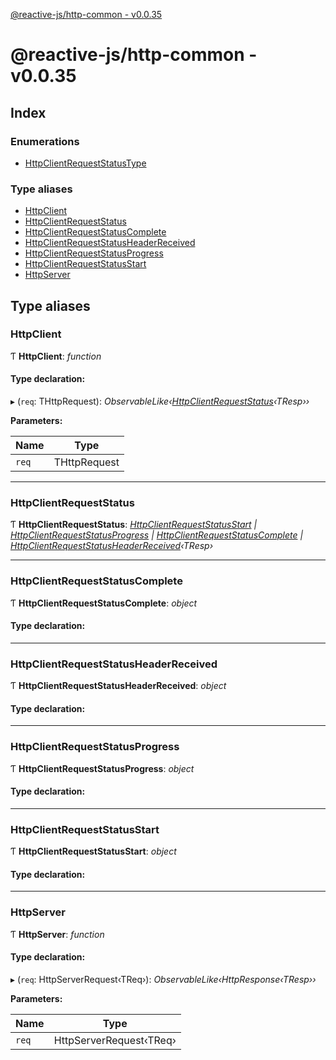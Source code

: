 [@reactive-js/http-common - v0.0.35](README.md)

# @reactive-js/http-common - v0.0.35

## Index

### Enumerations

* [HttpClientRequestStatusType](enums/httpclientrequeststatustype.md)

### Type aliases

* [HttpClient](README.md#httpclient)
* [HttpClientRequestStatus](README.md#httpclientrequeststatus)
* [HttpClientRequestStatusComplete](README.md#httpclientrequeststatuscomplete)
* [HttpClientRequestStatusHeaderReceived](README.md#httpclientrequeststatusheaderreceived)
* [HttpClientRequestStatusProgress](README.md#httpclientrequeststatusprogress)
* [HttpClientRequestStatusStart](README.md#httpclientrequeststatusstart)
* [HttpServer](README.md#httpserver)

## Type aliases

###  HttpClient

Ƭ **HttpClient**: *function*

#### Type declaration:

▸ (`req`: THttpRequest): *ObservableLike‹[HttpClientRequestStatus](README.md#httpclientrequeststatus)‹TResp››*

**Parameters:**

Name | Type |
------ | ------ |
`req` | THttpRequest |

___

###  HttpClientRequestStatus

Ƭ **HttpClientRequestStatus**: *[HttpClientRequestStatusStart](README.md#httpclientrequeststatusstart) | [HttpClientRequestStatusProgress](README.md#httpclientrequeststatusprogress) | [HttpClientRequestStatusComplete](README.md#httpclientrequeststatuscomplete) | [HttpClientRequestStatusHeaderReceived](README.md#httpclientrequeststatusheaderreceived)‹TResp›*

___

###  HttpClientRequestStatusComplete

Ƭ **HttpClientRequestStatusComplete**: *object*

#### Type declaration:

___

###  HttpClientRequestStatusHeaderReceived

Ƭ **HttpClientRequestStatusHeaderReceived**: *object*

#### Type declaration:

___

###  HttpClientRequestStatusProgress

Ƭ **HttpClientRequestStatusProgress**: *object*

#### Type declaration:

___

###  HttpClientRequestStatusStart

Ƭ **HttpClientRequestStatusStart**: *object*

#### Type declaration:

___

###  HttpServer

Ƭ **HttpServer**: *function*

#### Type declaration:

▸ (`req`: HttpServerRequest‹TReq›): *ObservableLike‹HttpResponse‹TResp››*

**Parameters:**

Name | Type |
------ | ------ |
`req` | HttpServerRequest‹TReq› |
